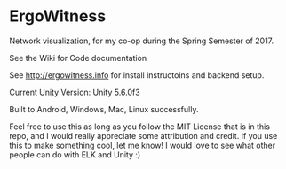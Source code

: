 # ErgoWitness
Network visualization, for my co-op during the Spring Semester of 2017. 

See the Wiki for Code documentation

See http://ergowitness.info for install instructoins and backend setup. 

Current Unity Version: Unity 5.6.0f3

Built to Android, Windows, Mac, Linux successfully.

Feel free to use this as long as you follow the MIT License that is in this repo, and I would really appreciate some attribution and credit. If you use this to make something cool, let me know! I would love to see what other people can do with ELK and Unity :)
